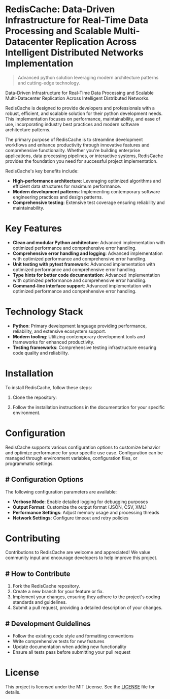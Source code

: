 <!-- fallback_RedisCache_20251001184633_47372 -->

# RedisCache: Data-Driven Infrastructure for Real-Time Data Processing and Scalable Multi-Datacenter Replication Across Intelligent Distributed Networks Implementation
> Advanced python solution leveraging modern architecture patterns and cutting-edge technology.

Data-Driven Infrastructure for Real-Time Data Processing and Scalable Multi-Datacenter Replication Across Intelligent Distributed Networks.

RedisCache is designed to provide developers and professionals with a robust, efficient, and scalable solution for their python development needs. This implementation focuses on performance, maintainability, and ease of use, incorporating industry best practices and modern software architecture patterns.

The primary purpose of RedisCache is to streamline development workflows and enhance productivity through innovative features and comprehensive functionality. Whether you're building enterprise applications, data processing pipelines, or interactive systems, RedisCache provides the foundation you need for successful project implementation.

RedisCache's key benefits include:

* **High-performance architecture**: Leveraging optimized algorithms and efficient data structures for maximum performance.
* **Modern development patterns**: Implementing contemporary software engineering practices and design patterns.
* **Comprehensive testing**: Extensive test coverage ensuring reliability and maintainability.

# Key Features

* **Clean and modular Python architecture**: Advanced implementation with optimized performance and comprehensive error handling.
* **Comprehensive error handling and logging**: Advanced implementation with optimized performance and comprehensive error handling.
* **Unit testing with pytest framework**: Advanced implementation with optimized performance and comprehensive error handling.
* **Type hints for better code documentation**: Advanced implementation with optimized performance and comprehensive error handling.
* **Command-line interface support**: Advanced implementation with optimized performance and comprehensive error handling.

# Technology Stack

* **Python**: Primary development language providing performance, reliability, and extensive ecosystem support.
* **Modern tooling**: Utilizing contemporary development tools and frameworks for enhanced productivity.
* **Testing frameworks**: Comprehensive testing infrastructure ensuring code quality and reliability.

# Installation

To install RedisCache, follow these steps:

1. Clone the repository:


2. Follow the installation instructions in the documentation for your specific environment.

# Configuration

RedisCache supports various configuration options to customize behavior and optimize performance for your specific use case. Configuration can be managed through environment variables, configuration files, or programmatic settings.

## # Configuration Options

The following configuration parameters are available:

* **Verbose Mode**: Enable detailed logging for debugging purposes
* **Output Format**: Customize the output format (JSON, CSV, XML)
* **Performance Settings**: Adjust memory usage and processing threads
* **Network Settings**: Configure timeout and retry policies

# Contributing

Contributions to RedisCache are welcome and appreciated! We value community input and encourage developers to help improve this project.

## # How to Contribute

1. Fork the RedisCache repository.
2. Create a new branch for your feature or fix.
3. Implement your changes, ensuring they adhere to the project's coding standards and guidelines.
4. Submit a pull request, providing a detailed description of your changes.

## # Development Guidelines

* Follow the existing code style and formatting conventions
* Write comprehensive tests for new features
* Update documentation when adding new functionality
* Ensure all tests pass before submitting your pull request

# License

This project is licensed under the MIT License. See the [LICENSE](https://github.com/weiquan98/RedisCache/blob/main/LICENSE) file for details.
